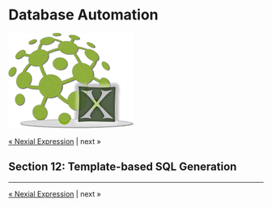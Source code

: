 # Database Automation

![logo](image/logo-x.png)

<div class="site-links">
<a class="link-previous" href="Database-Automation-expression.md">&laquo; Nexial Expression</a> | 
<a class="link-none">next &raquo;</a>
</div>


## Section 12: Template-based SQL Generation


***

<div class="site-links">
<a class="link-previous" href="Database-Automation-expression.md">&laquo; Nexial Expression</a> | 
<a class="link-none">next &raquo;</a>
</div>
